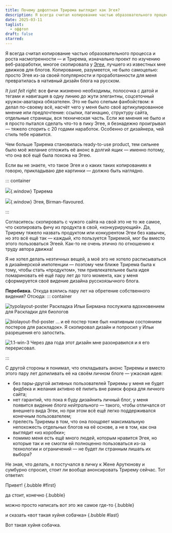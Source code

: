 ```yaml
---
title: Почему дефолтная Трирема выглядит как Эгея?
description: Я всегда считал копирование частью образовательного процесса и роста насмотренности — и Трирема, изначально проект по изучению веб-разработки, многое скопировала у Эгеи, лучшего движка для блогов в рунете. Чем больше Трирема становилась ready-to-use product, тем сильнее было моё желание отложить её анонс в долгий ящик — именно потому, что она всё ещё была похожа на Эгею. Ниже о том, почему этого не случилось и не стыдно ли мне.
date: 2025-03-11
taglist:
  - оффтоп
draft: false
starred:
---
```

Я всегда считал копирование частью образовательного процесса и роста насмотренности — и Трирема, изначально проект по изучению веб-разработки, многое скопировала у [Эгеи](https://blogengine.ru/), лучшего из известных мне движков для блогов. Копирование, разумеется, не было самоцелью: просто Эгея из-за своей популярности и проработанности для меня превратилась в нативный дизайн блога на русском.

*It just felt right:* все фичи жизненно необходимы, полосочка с датой и тегами и навигация в одну линию до жути элегантны, соцсеточный кружок-аватарка обязателен. Это не было слепым фанбойством: я делал по-своему всё, насчёт чего у меня было своё артикулированное мнение или предпочтение: ссылки, пагинацию, структуру сайта, отдельные страницы, вся техническая часть. Если же мнения не было и я просто пытался сделать что-то в пику Эгее, я безнадежно проигрывал — тяжело спорить с 20 годами наработок. Особенно от дизайнера, чей стиль тебе нравится.

Чем больше Трирема становилась ready-to-use product, тем сильнее было моё желание отложить её анонс в долгий ящик — именно потому, что она всё ещё была похожа на Эгею. 

Если вы не знаете, что такое Эгея и о каких таких копированиях я говорю, прикладываю две картинки — должно быть наглядно.

::: container

![](why-so-aegean.png){.window} Трирема

![](why-so-aegean-1.png){.window} Эгея, Birman-flavoured.

:::

Согласитесь: скопировать с чужого сайта на свой это не то же самое, что скопировать фичу из продукта в свой, «конкурирующий». Да, Трирему тяжело назвать продуктом или конкурентом Эгеи без кавычек, но это всё ещё так — каждый, кто пользуется Триремой, мог бы вместо этого пользоваться Эгеей. Как-то не очень этично по отношению к труду автора движка!

Я не хотел делать неэтичных вещей, а моё эго не хотело расписываться в дизайнерской импотенции — поэтому чем ближе Трирема была к тому, чтобы стать «продуктом», тем привлекательнее была идея помариновать её ещё пару лет до того момента, как у меня сформируется своё видение дизайна русскоязычного блога.

**Перебивка.** Откуда взялись пару лет на обретение собственного видения? Отсюда: 
::: container 

![typolayout-poster](typolayout-poster.png) Раскладка Ильи Бирмана послужила вдохновением для Раскладки для биологов

![biolayout-fhd-poster](biolayout-fhd-poster.png) ... и её постер тоже был «нативным состоянием постеров для раскладок». Я скопировал дизайн и попросил у Ильи разрешения его запостить.

![1.1-win-3](1.1-win-3.png) Через два года этот дизайн мне разонравился и я его перерисовал.

:::

С другой стороны я понимал, что откладывать анонс Триремы и вместо этого пару лет допиливать её на своём личном блоге — ужасная идея:
- без пары-другой активных пользователей Триремы у меня не будет фидбека и желания активно её пилить вне рамок форка для личного сайта;
- нет гарантий, что пока я буду дизайнить личный блог, у меня появится видение *блога нейтрального* — такого, чтобы отличался от внешнего вида Эгеи, но при этом всё ещё легко поддерживался конечным пользователем;
- прелесть Триремы в том, что она поощряет максимальную непохожесть отдельных блогов на её основе, а не в том, как она выглядит «из коробки»;
- помимо меня есть ещё много людей, которым нравится Эгея, но которые так и не смогли ей полноценно пользоваться из-за технологии и ограничений — не будет ли странным лишать их выбора?

Не зная, что делать, я постучался в личку к Жене Арутюнову и сумбурно спросил, стоит ли вообще анонсировать Трирему сейчас. Тот ответил:

Привет! {.bubble #first}

да стоит, конечно {.bubble}

можно просто написать вот это же самое где-то {.bubble}

и сказать «вот такая хуйня собачка» {.bubble #last}

Вот такая хуйня собачка.